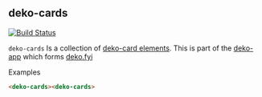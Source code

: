 ## deko-cards

[![Build Status](https://travis-ci.org/Hi9Here/deko-cards.svg?branch=master)](https://travis-ci.org/Hi9Here/deko-cards)

`deko-cards` Is a collection of [deko-card elements](https://github.com/hi9here/deko-cards). This is part of the [deko-app](https://github.com/hi9here/deko-app) which forms [deko.fyi](https://deko.fyi)

Examples

```html
<deko-cards><deko-cards>

```